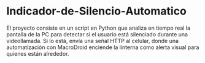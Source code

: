 # Indicador-de-Silencio-Automatico
El proyecto consiste en un script en Python que analiza en tiempo real la pantalla de la PC para detectar si el usuario está silenciado durante una videollamada. Si lo está, envía una señal HTTP al celular, donde una automatización con MacroDroid enciende la linterna como alerta visual para quienes están alrededor.
